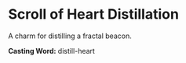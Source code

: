 # Scroll of Heart Distillation

A charm for distilling a fractal beacon.

**Casting Word:** distill-heart
